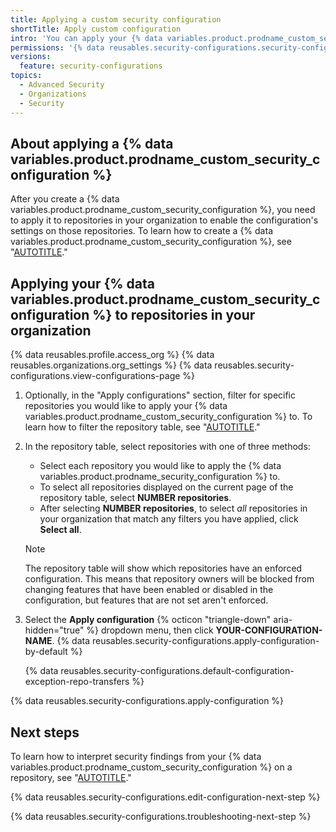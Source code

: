 ```yaml
---
title: Applying a custom security configuration
shortTitle: Apply custom configuration
intro: 'You can apply your {% data variables.product.prodname_custom_security_configuration %} to repositories in your organization to meet the specific security needs of those repositories.'
permissions: '{% data reusables.security-configurations.security-configurations-permissions %}'
versions:
  feature: security-configurations
topics:
  - Advanced Security
  - Organizations
  - Security
---
```


## About applying a {% data variables.product.prodname_custom_security_configuration %}

After you create a {% data variables.product.prodname_custom_security_configuration %}, you need to apply it to repositories in your organization to enable the configuration's settings on those repositories. To learn how to create a {% data variables.product.prodname_custom_security_configuration %}, see "[AUTOTITLE](/code-security/securing-your-organization/meeting-your-specific-security-needs-with-custom-security-configurations/creating-a-custom-security-configuration)."

## Applying your {% data variables.product.prodname_custom_security_configuration %} to repositories in your organization

{% data reusables.profile.access_org %}
{% data reusables.organizations.org_settings %}
{% data reusables.security-configurations.view-configurations-page %}
1. Optionally, in the "Apply configurations" section, filter for specific repositories you would like to apply your {% data variables.product.prodname_custom_security_configuration %} to. To learn how to filter the repository table, see "[AUTOTITLE](/code-security/securing-your-organization/managing-the-security-of-your-organization/filtering-repositories-in-your-organization-using-the-repository-table)."
1. In the repository table, select repositories with one of three methods:
     * Select each repository you would like to apply the {% data variables.product.prodname_security_configuration %} to.
     * To select all repositories displayed on the current page of the repository table, select **NUMBER repositories**.
     * After selecting **NUMBER repositories**, to select _all_ repositories in your organization that match any filters you have applied, click **Select all**.
     >[!NOTE]
     > The repository table will show which repositories have an enforced configuration. This means that repository owners will be blocked from changing features that have been enabled or disabled in the configuration, but features that are not set aren't enforced.
1. Select the **Apply configuration** {% octicon "triangle-down" aria-hidden="true" %} dropdown menu, then click **YOUR-CONFIGURATION-NAME**.
{% data reusables.security-configurations.apply-configuration-by-default %}

    {% data reusables.security-configurations.default-configuration-exception-repo-transfers %}

{% data reusables.security-configurations.apply-configuration %}

## Next steps

To learn how to interpret security findings from your {% data variables.product.prodname_custom_security_configuration %} on a repository, see "[AUTOTITLE](/code-security/securing-your-organization/managing-the-security-of-your-organization/interpreting-security-findings)."

{% data reusables.security-configurations.edit-configuration-next-step %}

{% data reusables.security-configurations.troubleshooting-next-step %}
